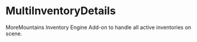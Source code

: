 # MultiInventoryDetails
MoreMountains Inventory Engine Add-on to handle all active inventories on scene.
